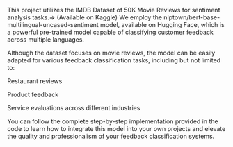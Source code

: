 
This project utilizes the IMDB Dataset of 50K Movie Reviews for sentiment analysis tasks.=> (Available on Kaggle)
We employ the nlptown/bert-base-multilingual-uncased-sentiment model, available on Hugging Face, which is a powerful pre-trained model capable of classifying customer feedback across multiple languages.

Although the dataset focuses on movie reviews, the model can be easily adapted for various feedback classification tasks, including but not limited to:

Restaurant reviews

Product feedback

Service evaluations across different industries

You can follow the complete step-by-step implementation provided in the code to learn how to integrate this model into your own projects and elevate the quality and professionalism of your feedback classification systems.
